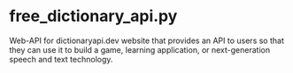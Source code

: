 # free_dictionary_api.py
Web-API for dictionaryapi.dev website that provides an API to users so that they can use it to build a game, learning application, or next-generation speech and text technology.
